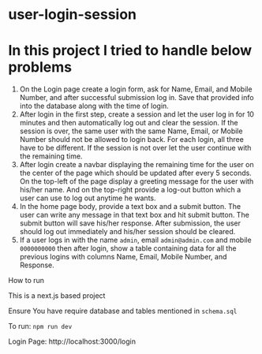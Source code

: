 # user-login-session

# In this project I tried to handle below problems

1. On the Login page create a login form, ask for Name, Email, and Mobile Number, and after successful submission log in. Save that provided info into the database along with the time of login.
2.  After login in the first step, create a session and let the user log in for 10 minutes and then automatically log out and clear the session. If the session is over, the same user with the same Name, Email, or Mobile Number should not be allowed to login back. For each login, all three have to be different. If the session is not over let the user continue with the remaining time. 
3. After login create a navbar displaying the remaining time for the user on the center of the page which should be updated after every 5 seconds. On the top-left of the page display a greeting message for the user with his/her name. And on the top-right provide a log-out button which a user can use to log out anytime he wants.
4.  In the home page body, provide a text box and a submit button. The user can write any message in that text box and hit submit button. The submit button will save his/her response. After submission, the user should log out immediately and his/her session should be cleared.  
5. If a user logs in with the name `admin`, email `admin@admin.com` and mobile `0000000000` then after login, show a table containing data for all the previous logins with columns Name, Email, Mobile Number, and Response.


How to run

This is a next.js based project

Ensure You have require database and tables mentioned in `schema.sql`

To run: `npm run dev`

Login Page: http://localhost:3000/login
